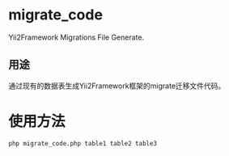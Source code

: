 # migrate_code
Yii2Framework Migrations File Generate.

## 用途
通过现有的数据表生成Yii2Framework框架的migrate迁移文件代码。

# 使用方法
```sh
php migrate_code.php table1 table2 table3
```
